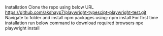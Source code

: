 Installation
Clone the repo using below URL
https://github.com/akshayp7/playwright-typescipt-playwright-test.git
Navigate to folder and install npm packages using:
npm install
For first time installation run below command to download required browsers
npx playwright install